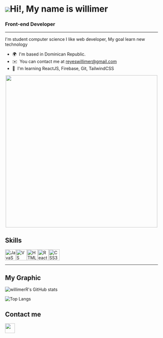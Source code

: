 


 ![](https://user-images.githubusercontent.com/18350557/176309783-0785949b-9127-417c-8b55-ab5a4333674e.gif)Hi!, My name is willimer
================================================================================================================================

### Front-end Developer
-------------------

I'm student computer science I like web developer, My goal learn new technology

* 🌍  I'm based in Dominican Republic.
* ✉️  You can contact me at [reyeswillimer@gmail.com](mailto:reyeswillimer@gmail.com)
* 🧠  I'm learning ReactJS, Firebase, Git, TailwindCSS

<div id="header" align="center">
  <img src="https://i.giphy.com/media/v1.Y2lkPTc5MGI3NjExd2llN3AwejY5MHpnNWltY2d0Nm1nYmhmYmdxbnQ1cjJybGd0YTVkdyZlcD12MV9pbnRlcm5hbF9naWZfYnlfaWQmY3Q9dHM/ZDTbix65Me1YDNLDF3/giphy.gif" width="500"/>
</div>

## Skills

<p align="left">
<a href="https://developer.mozilla.org/en-US/docs/Web/JavaScript" target="_blank" rel="noreferrer"><img src="https://raw.githubusercontent.com/danielcranney/readme-generator/main/public/icons/skills/javascript-colored.svg" width="36" height="36" alt="JavaScript" /></a><a href="https://code.visualstudio.com/" target="_blank" rel="noreferrer"><img src="https://raw.githubusercontent.com/danielcranney/readme-generator/main/public/icons/skills/visualstudiocode.svg" width="36" height="36" alt="VS Code"/></a><a href="https://developer.mozilla.org/en-US/docs/Glossary/HTML5" target="_blank" rel="noreferrer"><img src="https://raw.githubusercontent.com/danielcranney/readme-generator/main/public/icons/skills/html5-colored.svg" width="36" height="36" alt="HTML5" /></a><a href="https://reactjs.org/" target="_blank" rel="noreferrer"><img src="https://raw.githubusercontent.com/danielcranney/readme-generator/main/public/icons/skills/react-colored.svg" width="36" height="36" alt="React" /></a><a href="https://www.w3.org/TR/CSS/#css" target="_blank" rel="noreferrer"><img src="https://raw.githubusercontent.com/danielcranney/readme-generator/main/public/icons/skills/css3-colored.svg" width="36" height="36" alt="CSS3" /></a>
</p>

-------------------
## My Graphic

![willimerR's GitHub stats](https://github-readme-stats.vercel.app/api?username=willimerR&show_icons=true&theme=radical)

![Top Langs](https://github-readme-stats.vercel.app/api/top-langs/?username=willimerR&layout=compact)



## Contact me

<p align="left"> <a href="https://www.linkedin.com/in/willimer-reyes-3b4630327/" target="_blank" rel="noreferrer"> <picture> <source media="(prefers-color-scheme: dark)" srcset="https://raw.githubusercontent.com/danielcranney/readme-generator/main/public/icons/socials/linkedin-dark.svg" /> <source media="(prefers-color-scheme: light)" srcset="https://raw.githubusercontent.com/danielcranney/readme-generator/main/public/icons/socials/linkedin.svg" /> <img src="https://raw.githubusercontent.com/danielcranney/readme-generator/main/public/icons/socials/linkedin.svg" width="32" height="32" /> </picture> </a></p>

























<!--
**willimerR/willimerR** is a ✨ _special_ ✨ repository because its `README.md` (this file) appears on your GitHub profile.

Here are some ideas to get you started:

- 🔭 I’m currently working on ...
- 🌱 I’m currently learning ...
- 👯 I’m looking to collaborate on ...
- 🤔 I’m looking for help with ...
- 💬 Ask me about ...
- 📫 How to reach me: ...
- 😄 Pronouns: ...
- ⚡ Fun fact: ...
-->
